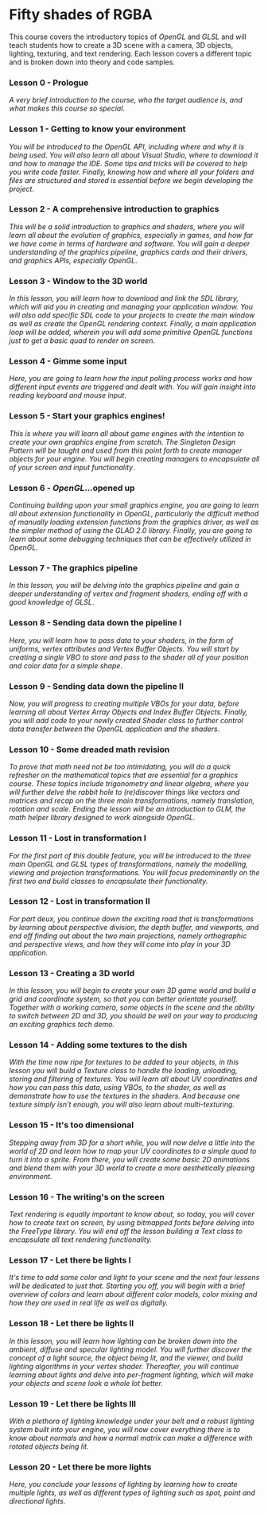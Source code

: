 # Fifty shades of RGBA
This course covers the introductory topics of _OpenGL_ and _GLSL_ and will teach students how to create a 3D scene with a camera, 3D objects, lighting, texturing, and text rendering. Each lesson covers a different topic and is broken down into theory and code samples.

### Lesson 0 - Prologue
_A very brief introduction to the course, who the target audience is, and what makes this course so special_.

### Lesson 1 - Getting to know your environment
_You will be introduced to the OpenGL API, including where and why it is being used. You will also learn all about Visual Studio, where to download it and how to manage the IDE. Some tips and tricks will be covered to help you write code faster. Finally, knowing how and where all your folders and files are structured and stored is essential before we begin developing the project_.

### Lesson 2 - A comprehensive introduction to graphics

_This will be a solid introduction to graphics and shaders, where you will learn all about the evolution of graphics, especially in games, and how far we have come in terms of hardware and software. You will gain a deeper understanding of the graphics pipeline, graphics cards and their drivers, and graphics APIs, especially OpenGL_.

### Lesson 3 - Window to the 3D world

_In this lesson, you will learn how to download and link the SDL library, which will aid you in creating and managing your application window. You will also add specific SDL code to your projects to create the main window as well as create the OpenGL rendering context. Finally, a main application loop will be added, wherein you will add some primitive OpenGL functions just to get a basic quad to render on screen_.

### Lesson 4 - Gimme some input

_Here, you are going to learn how the input polling process works and how different input events are triggered and dealt with. You will gain insight into reading keyboard and mouse input_.

### Lesson 5 - Start your graphics engines!

_This is where you will learn all about game engines with the intention to create your own graphics engine from scratch. The Singleton Design Pattern will be taught and used from this point forth to create manager objects for your engine. You will begin creating managers to encapsulate all of your screen and input functionality_.

### Lesson 6 - _OpenGL_...opened up

_Continuing building upon your small graphics engine, you are going to learn all about extension functionality in OpenGL, particularly the difficult method of manually loading extension functions from the graphics driver, as well as the simpler method of using the GLAD 2.0 library. Finally, you are going to learn about some debugging techniques that can be effectively utilized in OpenGL_. 

### Lesson 7 - The graphics pipeline

_In this lesson, you will be delving into the graphics pipeline and gain a deeper understanding of vertex and fragment shaders, ending off with a good knowledge of GLSL_.

### Lesson 8 - Sending data down the pipeline I

_Here, you will learn how to pass data to your shaders, in the form of uniforms, vertex attributes and Vertex Buffer Objects. You will start by creating a single VBO to store and pass to the shader all of your position and color data for a simple shape_. 

### Lesson 9 - Sending data down the pipeline II

_Now, you will progress to creating multiple VBOs for your data, before learning all about Vertex Array Objects and Index Buffer Objects. Finally, you will add code to your newly created Shader class to further control data transfer between the OpenGL application and the shaders_.

### Lesson 10 - Some dreaded math revision

_To prove that math need not be too intimidating, you will do a quick refresher on the mathematical topics that are essential for a graphics course. These topics include trigonometry and linear algebra, where you will further delve the rabbit hole to (re)discover things like vectors and matrices and recap on the three main transformations, namely translation, rotation and scale. Ending the lesson will be  an introduction to GLM, the math helper library designed to work alongside OpenGL._

### Lesson 11 - Lost in transformation I

_For the first part of this double feature, you will be introduced to the three main OpenGL and GLSL types of transformations, namely the modelling, viewing and projection transformations. You will focus predominantly on the first two and build classes to encapsulate their functionality._

### Lesson 12 - Lost in transformation II

_For part deux, you continue down the exciting road that is transformations by learning about perspective division, the depth buffer, and viewports, and end off finding out about the two main projections, namely orthographic and perspective views, and how they will come into play in your 3D application._ 

### Lesson 13 - Creating a 3D world

_In this lesson, you will begin to create your own 3D game world and build a grid and coordinate system, so that you can better orientate yourself. Together with a working camera, some objects in the scene and the ability to switch between 2D and 3D, you should be well on your way to producing an exciting graphics tech demo._

### Lesson 14 - Adding some textures to the dish

_With the time now ripe for textures to be added to your objects, in this lesson you will build a Texture class to handle the loading, unloading, storing and filtering of textures. You will learn all about UV coordinates and how you can pass this data, using VBOs, to the shader, as well as demonstrate how to use the textures in the shaders. 
And because one texture simply isn’t enough, you will also learn about multi-texturing._  

### Lesson 15 - It's too dimensional

_Stepping away from 3D for a short while, you will now delve a little into the world of 2D and learn how to map your UV coordinates to a simple quad to turn it into a sprite. From there, you will create some basic 2D animations and blend them with your 3D world to create a more aesthetically pleasing environment._

### Lesson 16 - The writing's on the screen

_Text rendering is equally important to know about, so today, you will cover how to create text on screen, by using bitmapped fonts before delving into the FreeType library. You will end off the lesson building a Text class to encapsulate all text rendering functionality._

### Lesson 17 - Let there be lights I

_It's time to add some color and light to your scene and the next four lessons will be dedicated to just that. Starting you off, you will begin with a brief overview of colors and learn about different color models, color mixing and how they are used in real life as well as digitally._

### Lesson 18 - Let there be lights II

_In this lesson, you will learn how lighting can be broken down into the ambient, diffuse and specular lighting model. You will further discover the concept of a light source, the object being lit, and the viewer, and build lighting algorithms in your vertex shader. Thereafter, you will continue learning about lights and delve into per-fragment lighting, which will make your objects and scene look a whole lot better._

### Lesson 19 - Let there be lights III

_With a plethora of lighting knowledge under your belt and a robust lighting system built into your engine, you will now cover everything there is to know about normals and how a normal matrix can make a difference with rotated objects being lit._

### Lesson 20 - Let there be more lights

_Here, you conclude your lessons of lighting by learning how to create multiple lights, as well as different types of lighting such as spot, point and directional lights._
